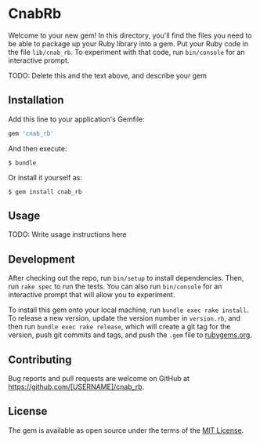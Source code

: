 # CnabRb

Welcome to your new gem! In this directory, you'll find the files you need to be able to package up your Ruby library into a gem. Put your Ruby code in the file `lib/cnab_rb`. To experiment with that code, run `bin/console` for an interactive prompt.

TODO: Delete this and the text above, and describe your gem

## Installation

Add this line to your application's Gemfile:

```ruby
gem 'cnab_rb'
```

And then execute:

    $ bundle

Or install it yourself as:

    $ gem install cnab_rb

## Usage

TODO: Write usage instructions here

## Development

After checking out the repo, run `bin/setup` to install dependencies. Then, run `rake spec` to run the tests. You can also run `bin/console` for an interactive prompt that will allow you to experiment.

To install this gem onto your local machine, run `bundle exec rake install`. To release a new version, update the version number in `version.rb`, and then run `bundle exec rake release`, which will create a git tag for the version, push git commits and tags, and push the `.gem` file to [rubygems.org](https://rubygems.org).

## Contributing

Bug reports and pull requests are welcome on GitHub at https://github.com/[USERNAME]/cnab_rb.

## License

The gem is available as open source under the terms of the [MIT License](https://opensource.org/licenses/MIT).
